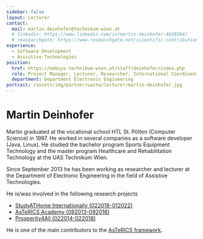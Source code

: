 ```yaml
---
sidebar: false
layout: Lecturer
contact:
  mail: martin.deinhofer@technikum-wien.at
  # linkedin: https://www.linkedin.com/in/martin-deinhofer-4b585b4/
  # reasearchgate: https://www.researchgate.net/scientific-contributions/2084163077_Martin_Deinhofer
experience:
  - Software Development
  - Assistive Technologies
position:
  href: https://embsys.technikum-wien.at/staff/deinhofer/index.php
  role: Project Manager, Lecturer, Researcher, International Coordinator
  department: Department Electronic Engineering
portrait: /assets/img/partner/uastw/lecturer/martin-deinhofer.jpg
---
```


# Martin Deinhofer

Martin graduated at the vocational school HTL St. Pölten (Computer Science) in 1997. He worked in several companies as a software developer (Java, Linux).
He studied the bachelor program Sports Equipment Technology and the master program Healthcare and Rehabilitation Technology at the UAS Technikum Wien.

Since September 2013 he has been working as researcher and lecturer at the Department of Electronic Engineering in the field of Assistive Technologies.

<!-- more -->

He is/was involved in the following research projects

- [StudyATHome Internationally (022018-012022)](https://embsys.technikum-wien.at/projects/studyathome-intl/index.php)
- [AsTeRICS Academy (092013-092016)](https://embsys.technikum-wien.at/projects/astericsacademy/index.php)
- [Prosperity4All (022014-022018)](https://embsys.technikum-wien.at/projects/prosperity4all/index.php)

He is one of the main contributors to the [AsTeRICS framework](https://www.asterics.eu/).
